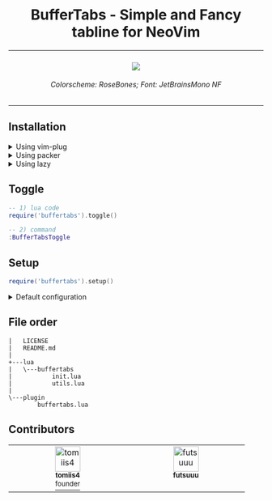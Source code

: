 <h1 align="center"> BufferTabs - Simple and Fancy tabline for NeoVim </h1>


<hr>

<h3 align="center"> <img src='https://media.discordapp.net/attachments/772927831441014847/1127980296537657456/image.png?ex=66a3bc83&is=66a26b03&hm=f8be87dc55e8a780d6482f0195ad945c4a5aa21317636039d4db689d1575b568&=&format=webp&quality=lossless&width=1177&height=662'> </h3>
<h6 align="center"> Colorscheme: RoseBones; Font: JetBrainsMono NF </h6>

<hr>


## Installation

<details>
<summary> Using vim-plug </summary>

```vim
Plug 'tomiis4/BufferTabs.nvim'
```

</details>

<details>
<summary> Using packer </summary>

```lua
use 'tomiis4/BufferTabs.nvim'
```

</details>

<details>
<summary> Using lazy </summary>

```lua
{
    'tomiis4/BufferTabs.nvim',
    dependencies = {
        'nvim-tree/nvim-web-devicons', -- optional
    },
    lazy = false,
    config = function()
        require('buffertabs').setup({
            -- config
        })
    end
},
```

</details>

## Toggle

```lua
-- 1) lua code
require('buffertabs').toggle()

-- 2) command
:BufferTabsToggle
```

## Setup

```lua
require('buffertabs').setup()
```

<details>
<summary> Default configuration </summary>

```lua
require('buffertabs').setup({
    ---@type 'none'|'single'|'double'|'rounded'|'solid'|'shadow'|table
    border = 'rounded',

    ---@type integer
    padding = 1,

    ---@type boolean
    icons = true,

    ---@type string
    modified = " ",

    ---@type string use hl Group or hex color
    hl_group = 'Keyword',

    ---@type string use hl Group or hex color
    hl_group_inactive = 'Comment',

    ---@type boolean
    show_all = false,

    ---@type boolean
    show_single_buffer = true,

    ---@type 'row'|'column'
    display = 'row',

    ---@type 'left'|'right'|'center'
    horizontal = 'center',

    ---@type 'top'|'bottom'|'center'
    vertical = 'top',

    ---@type number in ms (recommend 2000)
    timeout = 0,
    
    ---@type boolean
    show_id = false

})

```

</details>


## File order
```
|   LICENSE
|   README.md
|
+---lua
|   \---buffertabs
|           init.lua
|           utils.lua
|
\---plugin
        buffertabs.lua
```


## Contributors

<table>
    <tbody>
        <tr>
            <td align="center" valign="top" width="14.28%">
                <a href="https://github.com/tomiis4">
                <img src="https://avatars.githubusercontent.com/u/87276646?v=4" width="50px;" alt="tomiis4"/><br />
                <sub><b> tomiis4 </b></sub><br />
                <sup> founder </sup>
                </a><br/>
            </td>
            <td align="center" valign="top" width="14.28%">
                <a href="https://github.com/futsuuu">
                <img src="https://avatars.githubusercontent.com/u/105504350?v=4" width="50px;" alt="futsuuu"/><br />
                <sub><b> futsuuu </b></sub><br />
                </a><br />
            </td>
        </tr>
    </tbody>
</table>
